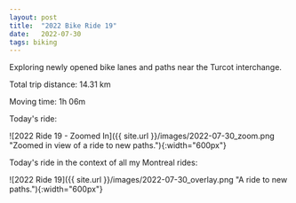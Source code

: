 ```yaml
---
layout: post
title:  "2022 Bike Ride 19"
date:   2022-07-30
tags: biking
---
```


Exploring newly opened bike lanes and paths near the Turcot interchange.

Total trip distance: 14.31 km

Moving time: 1h 06m

Today's ride:

![2022 Ride 19 - Zoomed In]({{ site.url }}/images/2022-07-30_zoom.png "Zoomed in view of a ride to new paths."){:width="600px"}

Today's ride in the context of all my Montreal rides:

![2022 Ride 19]({{ site.url }}/images/2022-07-30_overlay.png "A ride to new paths."){:width="600px"}
